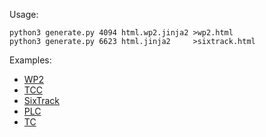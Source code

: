Usage:


    python3 generate.py 4094 html.wp2.jinja2 >wp2.html
    python3 generate.py 6623 html.jinja2     >sixtrack.html

Examples:

* [WP2](http://htmlpreview.github.io/?https://github.com/rdemaria/indico_generate/blob/master/examples/wp2.html)
* [TCC](http://htmlpreview.github.io/?https://github.com/rdemaria/indico_generate/blob/master/examples/tcc.html)
* [SixTrack](http://htmlpreview.github.io/?https://github.com/rdemaria/indico_generate/blob/master/examples/sixtrack.html)
* [PLC](http://htmlpreview.github.io/?https://github.com/rdemaria/indico_generate/blob/master/examples/plc.html)
* [TC](http://htmlpreview.github.io/?https://github.com/rdemaria/indico_generate/blob/master/examples/tc.html)


